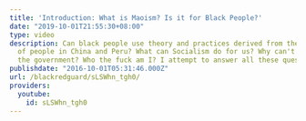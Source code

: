 ```yaml
---
title: 'Introduction: What is Maoism? Is it for Black People?'
date: "2019-10-01T21:55:30+08:00"
type: video
description: Can black people use theory and practices derived from the experiences
  of people in China and Peru? What can Socialism do for us? Why can't we just abolish
  the government? Who the fuck am I? I attempt to answer all these questions.
publishdate: "2016-10-01T05:31:46.000Z"
url: /blackredguard/sLSWhn_tgh0/
providers:
  youtube:
    id: sLSWhn_tgh0
---
```

